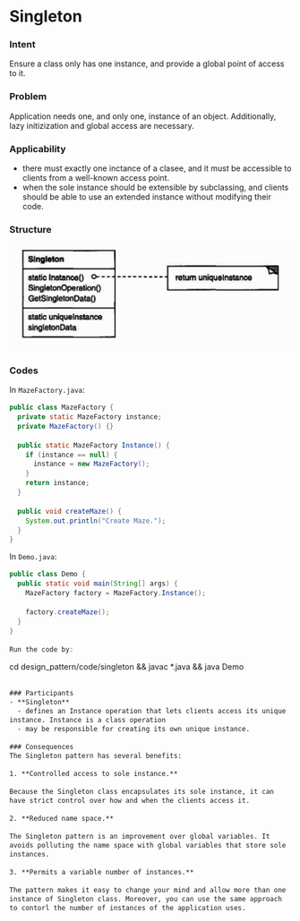 # Singleton

### Intent
Ensure a class only has one instance, and provide a global point of access to it.

### Problem
Application needs one, and only one, instance of an object. Additionally, lazy initizization and global access are necessary.

### Applicability
- there must exactly one inctance of a clasee, and it must be accessible to clients from a well-known access point.
- when the sole instance should be extensible by subclassing, and clients should be able to use an extended instance without modifying their code.

### Structure

<img src="../images/singleton_structure.png">

### Codes


In `MazeFactory.java`:
```java
public class MazeFactory {
  private static MazeFactory instance;
  private MazeFactory() {}

  public static MazeFactory Instance() {
    if (instance == null) {
      instance = new MazeFactory();
    }
    return instance;
  }

  public void createMaze() {
    System.out.println("Create Maze.");
  }
}
```

In `Demo.java`:
```java
public class Demo {
  public static void main(String[] args) {
    MazeFactory factory = MazeFactory.Instance();

    factory.createMaze();
  }
}

Run the code by:
```
cd design_pattern/code/singleton && javac *.java && java Demo
```

### Participants
- **Singleton**
  - defines an Instance operation that lets clients access its unique instance. Instance is a class operation
  - may be responsible for creating its own unique instance.

### Consequences
The Singleton pattern has several benefits:

1. **Controlled access to sole instance.**

Because the Singleton class encapsulates its sole instance, it can have strict control over how and when the clients access it.

2. **Reduced name space.**

The Singleton pattern is an improvement over global variables. It avoids polluting the name space with global variables that store sole instances.

3. **Permits a variable number of instances.**

The pattern makes it easy to change your mind and allow more than one instance of Singleton class. Moreover, you can use the same approach to contorl the number of instances of the application uses.
